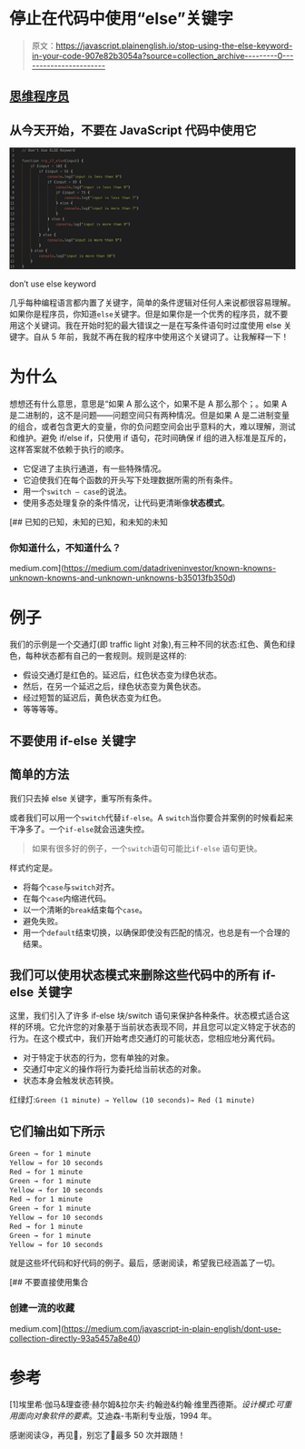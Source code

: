 # 停止在代码中使用“else”关键字

> 原文：<https://javascript.plainenglish.io/stop-using-the-else-keyword-in-your-code-907e82b3054a?source=collection_archive---------0----------------------->

## [思维程序员](https://medium.com/tag/thought-programmer)

## 从今天开始，不要在 JavaScript 代码中使用它

![](img/9cda8363d9d0a50c67678bfad983c355.png)

don’t use else keyword

几乎每种编程语言都内置了关键字，简单的条件逻辑对任何人来说都很容易理解。如果你是程序员，你知道`else`关键字。但是如果你是一个优秀的程序员，就不要用这个关键词。我在开始时犯的最大错误之一是在写条件语句时过度使用 else 关键字。自从 5 年前，我就不再在我的程序中使用这个关键词了。让我解释一下！

# 为什么

想想还有什么意思，意思是“如果 A 那么这个，如果不是 A 那么那个；。如果 A 是二进制的，这不是问题——问题空间只有两种情况。但是如果 A 是二进制变量的组合，或者包含更大的变量，你的负问题空间会出乎意料的大，难以理解，测试和维护。避免 if/else if，只使用 if 语句，花时间确保 if 组的进入标准是互斥的，这样答案就不依赖于执行的顺序。

*   它促进了主执行通道，有一些特殊情况。
*   它迫使我们在每个函数的开头写下处理数据所需的所有条件。
*   用一个`switch — case`的说法。
*   使用多态处理复杂的条件情况，让代码更清晰像**状态模式**。

[](https://medium.com/datadriveninvestor/known-knowns-unknown-knowns-and-unknown-unknowns-b35013fb350d) [## 已知的已知，未知的已知，和未知的未知

### 你知道什么，不知道什么？

medium.com](https://medium.com/datadriveninvestor/known-knowns-unknown-knowns-and-unknown-unknowns-b35013fb350d) 

# 例子

我们的示例是一个交通灯(即 traffic light 对象),有三种不同的状态:红色、黄色和绿色，每种状态都有自己的一套规则。规则是这样的:

*   假设交通灯是红色的。延迟后，红色状态变为绿色状态。
*   然后，在另一个延迟之后，绿色状态变为黄色状态。
*   经过短暂的延迟后，黄色状态变为红色。
*   等等等等。

## 不要使用 if-else 关键字

## 简单的方法

我们只去掉 else 关键字，重写所有条件。

或者我们可以用一个`switch`代替`if-else`。A `switch`当你要合并案例的时候看起来干净多了。一个`if-else`就会迅速失控。

> 如果有很多好的例子，一个`switch`语句可能比`if-else` 语句更快。

样式约定是。

*   将每个`case`与`switch`对齐。
*   在每个`case`内缩进代码。
*   以一个清晰的`break`结束每个`case`。
*   避免失败。
*   用一个`default`结束切换，以确保即使没有匹配的情况，也总是有一个合理的结果。

## 我们可以使用状态模式来删除这些代码中的所有 if-else 关键字

这里，我们引入了许多 if-else 块/switch 语句来保护各种条件。状态模式适合这样的环境。它允许您的对象基于当前状态表现不同，并且您可以定义特定于状态的行为。在这个模式中，我们开始考虑交通灯的可能状态，您相应地分离代码。

*   对于特定于状态的行为，您有单独的对象。
*   交通灯中定义的操作将行为委托给当前状态的对象。
*   状态本身会触发状态转换。

红绿灯:`Green (1 minute) → Yellow (10 seconds)→ Red (1 minute)`

## 它们输出如下所示

```
Green → for 1 minute
Yellow → for 10 seconds
Red → for 1 minute
Green → for 1 minute
Yellow → for 10 seconds
Red → for 1 minute
Green → for 1 minute
Yellow → for 10 seconds
Red → for 1 minute
Green → for 1 minute
Yellow → for 10 seconds
```

就是这些坏代码和好代码的例子。最后，感谢阅读，希望我已经涵盖了一切。

[](https://medium.com/javascript-in-plain-english/dont-use-collection-directly-93a5457a8e40) [## 不要直接使用集合

### 创建一流的收藏

medium.com](https://medium.com/javascript-in-plain-english/dont-use-collection-directly-93a5457a8e40) 

# 参考

[1]埃里希·伽马&理查德·赫尔姆&拉尔夫·约翰逊&约翰·维里西德斯。*设计模式:可重用面向对象软件的要素*。艾迪森-韦斯利专业版，1994 年。

感谢阅读😘，再见👋，别忘了👏最多 50 次并跟随！
